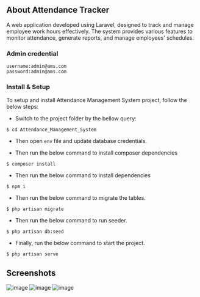 
## About Attendance Tracker

A web application developed using Laravel, designed to track and manage employee work hours effectively. The system provides various features to monitor attendance, generate reports, and manage employees' schedules.

  ### Admin credential
    username:admin@ams.com
    password:admin@ams.com


### Install & Setup

To setup and install Attendance Management System project, follow the below steps: 

-  Switch to the project folder by the bellow query:

```
$ cd Attendance_Management_System
```

- Then open ```env``` file and update database credentials.

- Then run the below command to install composer dependencies

```
$ composer install
```

- Then run the below command to install dependencies

```
$ npm i
```
- Then run the below command to migrate the tables.

```
$ php artisan migrate 
```
- Then run the below command to run seeder.

```
$ php artisan db:seed 
```

- Finally, run the below command to start the project.

```
$ php artisan serve
```

## Screenshots
![image](https://github.com/user-attachments/assets/4e0f7c3b-16f5-4953-8aef-7cc6ac94713f)
![image](https://github.com/user-attachments/assets/973e19dc-97ec-4021-a224-6097370501bc)
![image](https://github.com/user-attachments/assets/8ccbe963-2b75-47bc-a088-04183647930a)






